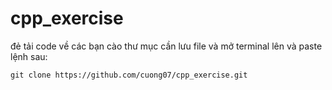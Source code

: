# cpp_exercise
đẻ tải code về các bạn cào thư mục cần lưu file và mở terminal lên và paste lệnh sau:

    git clone https://github.com/cuong07/cpp_exercise.git
